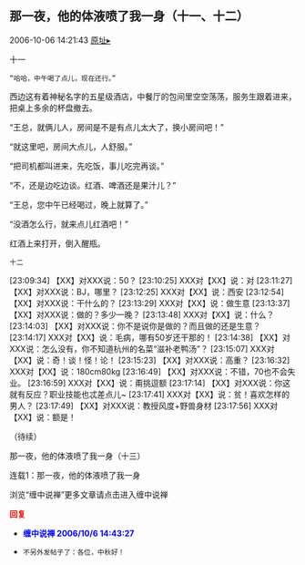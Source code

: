 ## 那一夜，他的体液喷了我一身（十一、十二）
2006-10-06 14:21:43
[原址▸](http://www.fxgan.com/chan_time/2006_07_12/286.htm)



 



 


 十一
   
    “哈哈，中午喝了点儿，现在还行。”


 


  西边这有着神秘名字的五星级酒店，中餐厅的包间里空空荡荡，服务生跟着进来，把桌上多余的杯盘撤去。


 


  “王总，就俩儿人，房间是不是有点儿太大了，换小房间吧！”


  “就这里吧，房间大点儿，人舒服。”


  “把司机都叫进来，先吃饭，事儿吃完再谈。”


 “不，还是边吃边谈。红酒、啤酒还是果汁儿？”


  “王总，您中午已经喝过，晚上就算了。”


  “没酒怎么行，就来点儿红酒吧！”


 


 红酒上来打开，倒入醒瓶。


 
    十二


 
   [23:09:34] 【XX】对XXX说：50？
   [23:10:25] XXX对【XX】说：对
   [23:11:27] 【XX】对XXX说：BJ，哪里？
   [23:12:25] XXX对【XX】说：西安
   [23:12:54] 【XX】对XXX说：干什么的？
   [23:13:29] XXX对【XX】说：做生意
   [23:13:37] 【XX】对XXX说：做的？多少一晚？
   [23:13:48] XXX对【XX】说：什么？
   [23:14:03] 【XX】对XXX说：你不是说你是做的？而且做的还是生意？
   [23:14:17] XXX对【XX】说：毛病，哪有50岁还干那的！
   [23:14:38] 【XX】对XXX说：怎么没有，你不知道杭州的名菜“滋补老鸭汤”？
   [23:15:07] XXX对【XX】说：奇！谈！怪！论！
   [23:15:23] 【XX】对XXX说：高重？
   [23:16:32] XXX对【XX】说：180cm80kg
   [23:16:49] 【XX】对XXX说：不错，70也不会失业。
   [23:16:59] XXX对【XX】说：甭挑逗额
   [23:17:14] 【XX】对XXX说：你这就有反应？职业技能也忒差点儿~
   [23:17:41] XXX对【XX】说：贫！喜欢怎样的男人？
   [23:17:49] 【XX】对XXX说：教授风度+野兽身材
   [23:17:56] XXX对【XX】说：额是！


 


 （待续）


 


 


 那一夜，他的体液喷了我一身（十三）


 


 


 
  
   连载1：那一夜，他的体液喷了我一身
  
  
   
  
  
   
  
  
   浏览“缠中说禅”更多文章请点击进入缠中说禅
  
 


 
  





<font color='red'>**回复**</font>


- **<font color='blue'>缠中说禅 2006/10/6 14:43:27</font>**
- ```
  不另外发帖子了：各位，中秋好！
  ```
